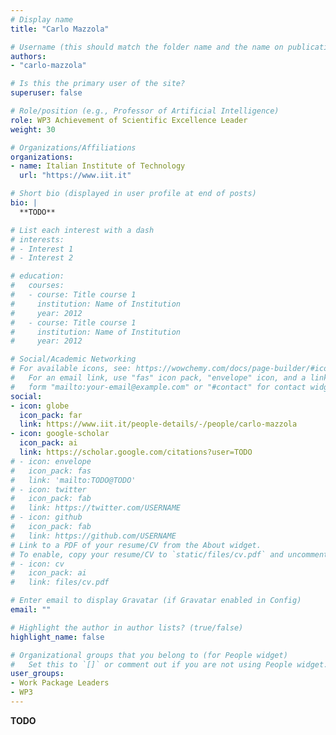 ```yaml
---
# Display name
title: "Carlo Mazzola"

# Username (this should match the folder name and the name on publications)
authors:
- "carlo-mazzola"

# Is this the primary user of the site?
superuser: false

# Role/position (e.g., Professor of Artificial Intelligence)
role: WP3 Achievement of Scientific Excellence Leader
weight: 30

# Organizations/Affiliations
organizations:
- name: Italian Institute of Technology
  url: "https://www.iit.it"

# Short bio (displayed in user profile at end of posts)
bio: |
  **TODO**

# List each interest with a dash
# interests:
# - Interest 1
# - Interest 2

# education:
#   courses:
#   - course: Title course 1
#     institution: Name of Institution
#     year: 2012
#   - course: Title course 1
#     institution: Name of Institution
#     year: 2012

# Social/Academic Networking
# For available icons, see: https://wowchemy.com/docs/page-builder/#icons
#   For an email link, use "fas" icon pack, "envelope" icon, and a link in the
#   form "mailto:your-email@example.com" or "#contact" for contact widget.
social:
- icon: globe
  icon_pack: far
  link: https://www.iit.it/people-details/-/people/carlo-mazzola
- icon: google-scholar
  icon_pack: ai
  link: https://scholar.google.com/citations?user=TODO
# - icon: envelope
#   icon_pack: fas
#   link: 'mailto:TODO@TODO'
# - icon: twitter
#   icon_pack: fab
#   link: https://twitter.com/USERNAME
# - icon: github
#   icon_pack: fab
#   link: https://github.com/USERNAME
# Link to a PDF of your resume/CV from the About widget.
# To enable, copy your resume/CV to `static/files/cv.pdf` and uncomment the lines below.
# - icon: cv
#   icon_pack: ai
#   link: files/cv.pdf

# Enter email to display Gravatar (if Gravatar enabled in Config)
email: ""

# Highlight the author in author lists? (true/false)
highlight_name: false

# Organizational groups that you belong to (for People widget)
#   Set this to `[]` or comment out if you are not using People widget.
user_groups:
- Work Package Leaders
- WP3
---
```

**TODO**
